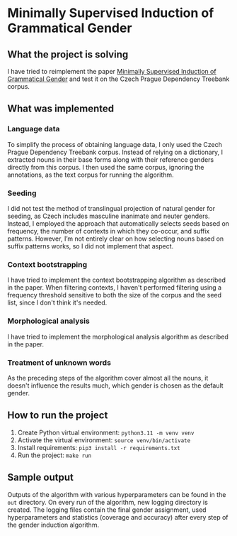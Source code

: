 # Minimally Supervised Induction of Grammatical Gender

## What the project is solving
I have tried to reimplement the paper [Minimally Supervised Induction of Grammatical Gender](https://aclanthology.org/N03-1006.pdf) and test it on the Czech Prague Dependency Treebank corpus.

## What was implemented
### Language data
To simplify the process of obtaining language data, I only used the Czech Prague Dependency Treebank corpus.
Instead of relying on a dictionary, I extracted nouns in their base forms along with their reference genders directly from this corpus.
I then used the same corpus, ignoring the annotations, as the text corpus for running the algorithm.

### Seeding
I did not test the method of translingual projection of natural gender for seeding, as Czech includes masculine inanimate and neuter genders.
Instead, I employed the approach that automatically selects seeds based on frequency, the number of contexts in which they co-occur, and suffix patterns.
However, I’m not entirely clear on how selecting nouns based on suffix patterns works, so I did not implement that aspect.

### Context bootstrapping
I have tried to implement the context bootstrapping algorithm as described in the paper.
When filtering contexts, I haven't performed filtering using a frequency threshold sensitive to both the size of the corpus and the seed list, since I don't think it's needed.

### Morphological analysis
I have tried to implement the morphological analysis algorithm as described in the paper.

### Treatment of unknown words
As the preceding steps of the algorithm cover almost all the nouns, it doesn't influence the results much, which gender is chosen as the default gender.

## How to run the project
1. Create Python virtual environment: `python3.11 -m venv venv`
2. Activate the virtual environment: `source venv/bin/activate`
3. Install requirements: `pip3 install -r requirements.txt`
4. Run the project: `make run`

## Sample output
Outputs of the algorithm with various hyperparameters can be found in the `out` directory.
On every run of the algorithm, new logging directory is created.
The logging files contain the final gender assignment, used hyperparameters and statistics (coverage and accuracy) after every step of the gender induction algorithm.
